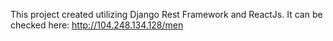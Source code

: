 This project created utilizing Django Rest Framework and ReactJs.
It can be checked here: http://104.248.134.128/men
